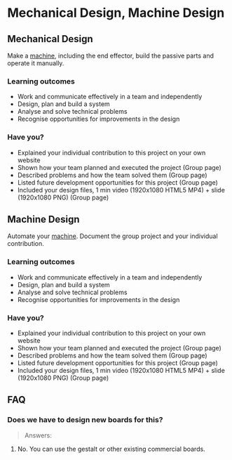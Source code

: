 # Mechanical Design, Machine Design

## Mechanical Design

Make a [machine](http://mtm.cba.mit.edu/machines/science), including the end effector, build the passive parts and operate it manually.

### Learning outcomes

* Work and communicate effectively in a team and independently
* Design, plan and build a system
* Analyse and solve technical problems
* Recognise opportunities for improvements in the design

### Have you?

* Explained your individual contribution to this project on your own website
* Shown how your team planned and executed the project (Group page)
* Described problems and how the team solved them (Group page)
* Listed future development opportunities for this project (Group page)
* Included your design files, 1 min video (1920x1080 HTML5 MP4) + slide (1920x1080 PNG) (Group page)

## Machine Design

Automate your [machine](http://academy.cba.mit.edu/classes/mechanical_design/index.html). Document the group project and your individual contribution.

### Learning outcomes

* Work and communicate effectively in a team and independently
* Design, plan and build a system
* Analyse and solve technical problems
* Recognise opportunities for improvements in the design

### Have you?

* Explained your individual contribution to this project on your own website
* Shown how your team planned and executed the project (Group page)
* Described problems and how the team solved them (Group page)
* Listed future development opportunities for this project (Group page)
* Included your design files, 1 min video (1920x1080 HTML5 MP4) + slide (1920x1080 PNG) (Group page)

## FAQ

### Does we have to design new boards for this?
> Answers:
1. No. You can use the gestalt or other existing commercial boards.
